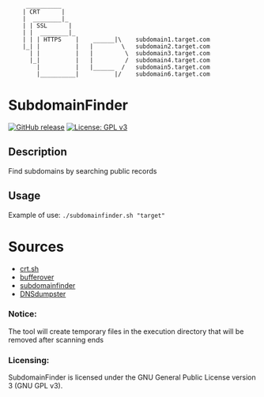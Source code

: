 ```shell
     __________
    | CRT      |
    |  ________|_
    | | SSL      |
    | |  ________|_
    | | | HTTPS    |    ______|\    subdomain1.target.com
    |_| |          |   |        \   subdomain2.target.com
      | |          |   |         \  subdomain3.target.com
      |_|          |   |         /  subdomain4.target.com
        |          |   |______  /   subdomain5.target.com
        |__________|          |/    subdomain6.target.com
```
# SubdomainFinder

[![GitHub release](https://img.shields.io/github/v/release/matthernet/SubdomainCertificate)](https://github.com/matthernet/SubdomainCertificate/releases/)
[![License: GPL v3](https://img.shields.io/github/license/matthernet/SpamChecker)](https://img.shields.io/github/license/matthernet/SpamChecker)

## Description
Find subdomains by searching public records

## Usage
Example of use: `./subdomainfinder.sh "target"`

# Sources 
- [crt.sh](https://crt.sh)
- [bufferover](https://dns.bufferover.run)
- [subdomainfinder](https://subdomainfinder.c99.nl)
- [DNSdumpster](https://dnsdumpster.com)

### Notice:
The tool will create temporary files in the execution directory that will be removed after scanning ends

### Licensing:
SubdomainFinder is licensed under the GNU General Public License version 3 (GNU GPL v3).
